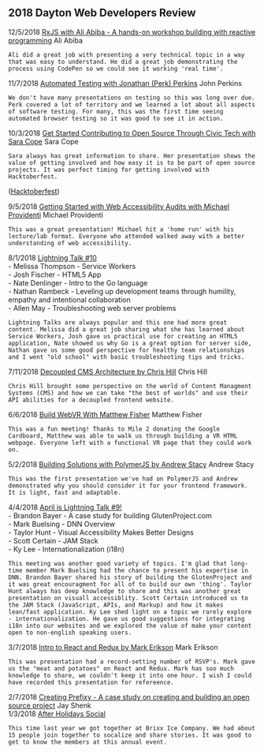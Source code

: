 
## 2018 Dayton Web Developers Review

12/5/2018	[RxJS with Ali Abiba - A hands-on workshop building with reactive programming](https://www.meetup.com/dayton-web-developers/events/ndsqfnyxqbhb/)	Ali Abiba  
~~~
Ali did a great job with presenting a very technical topic in a way that was easy to understand. He did a great job demonstrating the process using CodePen so we could see it working 'real time'.
~~~

11/7/2018 [Automated Testing with Jonathan (Perk) Perkins](https://www.meetup.com/dayton-web-developers/events/ndsqfnyxpbkb/)	John Perkins  
~~~
We don't have many presentations on testing so this was long over due. Perk covered a lot of territory and we learned a lot about all aspects of software testing. For many, this was the first time seeing automated browser testing so it was good to see it in action.
~~~
10/3/2018 [Get Started Contributing to Open Source Through Civic Tech with Sara Cope](https://www.meetup.com/dayton-web-developers/events/ndsqfnyxnbfb/) Sara Cope  
~~~
Sara always has great information to share. Her presentation shows the value of getting involved and how easy it is to be part of open source projects. It was perfect timing for getting involved with Hacktoberfest. 
~~~
([Hacktoberfest](https://hacktoberfest.digitalocean.com/))  

9/5/2018 [Getting Started with Web Accessibility Audits with Michael Providenti](https://www.meetup.com/dayton-web-developers/events/ndsqfnyxmbhb/) Michael Providenti  
~~~
This was a great presentation! Michael hit a 'home run' with his lecture/lab format. Everyone who attended walked away with a better understanding of web accessibility.
~~~
8/1/2018 [Lightning Talk #10](https://www.meetup.com/dayton-web-developers/events/ndsqfnyxlbcb/)  
	- Melissa Thompson - Service Workers  
	- Josh Fischer - HTML5 App  
	- Nate Denlinger - Intro to the Go language  
	- Nathan Rambeck - Leveling up development teams through humility, empathy and intentional collaboration  
	- Allen May - Troubleshooting web server problems  
~~~
Lightning Talks are always popular and this one had more great content. Melissa did a great job sharing what she has learned about Service Workers, Josh gave us practical use for creating an HTML5 application, Nate showed us why Go is a great option for server side, Nathan gave us some good perspective for healthy team relationships and I went "old school" with basic troubleshooting tips and tricks.
~~~
7/11/2018 [Decoupled CMS Architecture by Chris Hill](https://www.meetup.com/dayton-web-developers/events/ndsqfnyxkbgb/) Chris Hill  
~~~
Chris Hill brought some perspective on the world of Content Managment Systems (CMS) and how we can take "the best of worlds" and use their API abilities for a decoupled frontend website.
~~~
6/6/2018 [Build WebVR With Matthew Fisher](https://www.meetup.com/dayton-web-developers/events/ndsqfnyxjbjb/) Matthew Fisher  
~~~
This was a fun meeting! Thanks to Mile 2 donating the Google Cardboard, Matthew was able to walk us through building a VR HTML webpage. Everyone left with a functional VR page that they could work on.
~~~
5/2/2018 [Building Solutions with PolymerJS by Andrew Stacy](https://www.meetup.com/dayton-web-developers/events/ndsqfnyxhbdb/) Andrew Stacy  
~~~
This was the first presentation we've had on PolymerJS and Andrew demonstrated why you should consider it for your frontend framework. It is light, fast and adaptable.
~~~
4/4/2018 [April is Lightning Talk #9!](https://www.meetup.com/dayton-web-developers/events/ndsqfnyxgbgb/)  
    - Brandon Bayer - A case study for building GlutenProject.com  
    - Mark Buelsing - DNN Overview  
    - Taylor Hunt - Visual Accessibility Makes Better Designs  
    - Scott Certain - JAM Stack  
    - Ky Lee - Internationalization (i18n)  
~~~
This meeting was another good variety of topics. I'm glad that long-time member Mark Buelsing had the chance to present his expertise in DNN. Brandon Bayer shared his story of building the GlutenProject and it was great encouragment for all of to build our own 'thing'. Taylor Hunt always has deep knowledge to share and this was another great presentation on visuall accessiblity. Scott Certain introduced us to the JAM Stack (JavaScript, APIs, and Markup) and how it makes lean/fast application. Ky Lee shed light on a topic we rarely explore - internationalization. He gave us good suggestions for integrating i18n into our websites and we explored the value of make your content open to non-english speaking users.
~~~
3/7/2018 [Intro to React and Redux by Mark Erikson](https://www.meetup.com/dayton-web-developers/events/ndsqfnyxfbkb/) Mark Erikson  
~~~
This was presentation had a record-setting number of RSVP's. Mark gave us the "meat and potatoes" on React and Redux. Mark has soo much knowledge to share, we couldn't keep it into one hour. I wish I could have recorded this presentation for refereence.
~~~
2/7/2018 [Creating Prefixy - A case study on creating and building an open source project](https://www.meetup.com/dayton-web-developers/events/ndsqfnyxdbkb/) Jay Shenk  
1/3/2018 [After Holidays Social](https://www.meetup.com/dayton-web-developers/events/ndsqfnyxcbfb/)
~~~
This time last year we got together at Brixx Ice Company. We had about 15 people join together to socalize and share stories. It was good to get to know the members at this annual event. 
~~~
